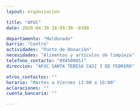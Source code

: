 ```yaml
---
layout: organizacion

title: "AFUC"
date: 2020-04-30 18:09:30 -0300

departamento: "Maldonado"
barrio: "Centro"
actividades: "Punto de Donación"
necesidades: "Alimentos y artículos de limpieza"
telefono_contacto: "094500851"
direccion: "AFUC SANTA TERESA CASI 3 DE FEBRERO"

otros_contactos: ""
horario: "Martes a Viernes 13:00 a 16:00"
aclaraciones: ""
cuenta_bancaria: ""

---
```

